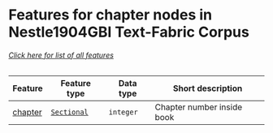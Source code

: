 # Features for chapter nodes in Nestle1904GBI Text-Fabric Corpus
###### [Click here for list of all features](home.md#readme)

Feature | Feature type | Data type | Short description
--- | --- | --- | ---
[chapter](chapter.md#readme) | [`Sectional`](home.md#sectional-features) | `integer` | Chapter number inside book
